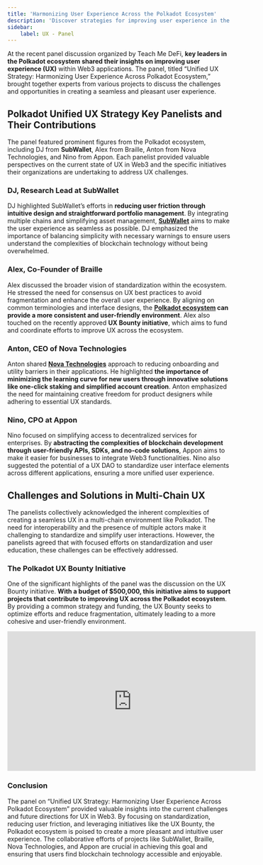 ```yaml
---
title: 'Harmonizing User Experience Across the Polkadot Ecosystem'
description: 'Discover strategies for improving user experience in the Polkadot ecosystem from top experts in the blockchain industry.'
sidebar:
    label: UX - Panel
---
```

At the recent panel discussion organized by Teach Me DeFi, **key leaders in the Polkadot ecosystem shared their insights on improving user experience (UX)** within Web3 applications. The panel, titled “Unified UX Strategy: Harmonizing User Experience Across Polkadot Ecosystem,” brought together experts from various projects to discuss the challenges and opportunities in creating a seamless and pleasant user experience.

## Polkadot Unified UX Strategy Key Panelists and Their Contributions
The panel featured prominent figures from the Polkadot ecosystem, including DJ from **SubWallet**, Alex from Braille, Anton from Nova Technologies, and Nino from Appon. Each panelist provided valuable perspectives on the current state of UX in Web3 and the specific initiatives their organizations are undertaking to address UX challenges.

### DJ, Research Lead at SubWallet
DJ highlighted SubWallet’s efforts in **reducing user friction through intuitive design and straightforward portfolio management**. By integrating multiple chains and simplifying asset management, [**SubWallet**](https://dablock.com/dapps/subwallet/) aims to make the user experience as seamless as possible. DJ emphasized the importance of balancing simplicity with necessary warnings to ensure users understand the complexities of blockchain technology without being overwhelmed.

### Alex, Co-Founder of Braille
Alex discussed the broader vision of standardization within the ecosystem. He stressed the need for consensus on UX best practices to avoid fragmentation and enhance the overall user experience. By aligning on common terminologies and interface designs, the **[Polkadot ecosystem](https://dablock.com/ecosystem/) can provide a more consistent and user-friendly environment**. Alex also touched on the recently approved **UX Bounty initiative**, which aims to fund and coordinate efforts to improve UX across the ecosystem.

### Anton, CEO of Nova Technologies
Anton shared [**Nova Technologies**](https://dablock.com/dapps/nova-wallet/) approach to reducing onboarding and utility barriers in their applications. He highlighted **the importance of minimizing the learning curve for new users through innovative solutions like one-click staking and simplified account creation**. Anton emphasized the need for maintaining creative freedom for product designers while adhering to essential UX standards.

### Nino, CPO at Appon
Nino focused on simplifying access to decentralized services for enterprises. By **abstracting the complexities of blockchain development through user-friendly APIs, SDKs, and no-code solutions**, Appon aims to make it easier for businesses to integrate Web3 functionalities. Nino also suggested the potential of a UX DAO to standardize user interface elements across different applications, ensuring a more unified user experience.

## Challenges and Solutions in Multi-Chain UX
The panelists collectively acknowledged the inherent complexities of creating a seamless UX in a multi-chain environment like Polkadot. The need for interoperability and the presence of multiple actors make it challenging to standardize and simplify user interactions. However, the panelists agreed that with focused efforts on standardization and user education, these challenges can be effectively addressed.

### The Polkadot UX Bounty Initiative
One of the significant highlights of the panel was the discussion on the UX Bounty initiative. **With a budget of $500,000, this initiative aims to support projects that contribute to improving UX across the Polkadot ecosystem**. By providing a common strategy and funding, the UX Bounty seeks to optimize efforts and reduce fragmentation, ultimately leading to a more cohesive and user-friendly environment.

<iframe allowfullscreen="allowfullscreen" frameborder="0" height="315" src="https://www.youtube.com/embed/9WXcFdHW3Fw?si=ddyBd4Bz0fdfuQ_9" title="YouTube video player" width="560"></iframe>

### Conclusion
The panel on “Unified UX Strategy: Harmonizing User Experience Across Polkadot Ecosystem” provided valuable insights into the current challenges and future directions for UX in Web3. By focusing on standardization, reducing user friction, and leveraging initiatives like the UX Bounty, the Polkadot ecosystem is poised to create a more pleasant and intuitive user experience. The collaborative efforts of projects like SubWallet, Braille, Nova Technologies, and Appon are crucial in achieving this goal and ensuring that users find blockchain technology accessible and enjoyable.